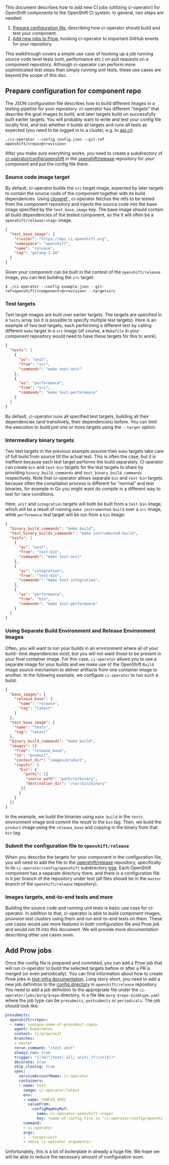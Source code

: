 This document describes how to add new CI jobs (utilizing ci-operator) for
OpenShift components to the OpenShift CI system. In general, two steps are
needed:

1. [Prepare configuration file](#prepare-configuration-for-component-repo),
   describing how ci-operator should build and test your component.
2. [Add new jobs to Prow](#add-prow-jobs), hooking ci-operator to important
   GitHub events for your repository.

This walkthrough covers a simple use case of hooking up a job running source
code level tests (unit, performance etc.) on pull requests on a component
repository. Although ci-operator can perform more sophisticated test steps than
simply running unit tests, these use cases are beyond the scope of this doc.

## Prepare configuration for component repo

The JSON configuration file describes how to build different images in a
testing pipeline for your repository. ci-operator has different *”targets”*
that describe the goal images to build, and later targets build on successfully
built earlier targets. You will probably want to write and test your config
file locally first, and test whether it builds all targets and runs all tests
as expected (you need to be logged in to a cluster, e.g. to
[api.ci](https://api.ci.openshift.org)):

```
./ci-operator --config config.json --git-ref openshift/<repo>@<revision>
```

After you make sure everything works, you need to create a subdirectory
of
[ci-operator/config/openshift](https://github.com/openshift/release/tree/master/ci-operator/config/openshift)
in the [openshift/release](https://github.com/openshift/release/) repository for
your component and put the config file there.

### Source code image target

By default, ci-operator builds the `src` target image, expected by later targets
to contain the source code of the component together with its build
dependencies. Using [cloneref](https://github.com/kubernetes/test-infra/tree/master/prow/cmd/clonerefs)
, ci-operator fetches the refs to be tested from the component repository
and injects the source code into the base image specified by the
`test_base_image` key.  The base image should contain all build dependencies of
the tested component, so the it will often be a `openshift/release:<tag>` image.

```json
{
  "test_base_image": {
    "cluster": "https://api.ci.openshift.org",
    "namespace": "openshift",
    "name": "release",
    "tag": "golang-1.10"
  }
}
```

Given your component can be built in the context of the `openshift/release`
image, you can test building the `src` target:

```
$ ./ci-operator --config example.json --git-ref=openshift/<component>@<revision> --target=src
```

### Test targets

Test target images are built over earlier targets. The targets are specified in
a `tests` array (so it is possible to specify multiple test targets). Here is an
example of two test targets, each performing a different test by calling
different `make` target in a `src` image (of course, a `Makefile` in your
component repository would need to have these targets for this to work).

```json
{
  "tests": [
    {
      "as": "unit",
      "from": "src",
      "commands": "make test-unit"
    },
    {
      "as": "performance",
      "from": "src",
      "commands": "make test-performance"
    }
  ]
}
```

By default, ci-operator runs all specified test targets, building all their
dependencies (and transitively, their dependencies) before. You can limit the
execution to build just one or more targets using the `--target` option.

### Intermediary binary targets

Two test targets in the previous example assume their `make` targets take care
of full build from source till the actual test. This is often the case, but it
is ineffient because each test target performs the build separately. CI
operator can create `bin` and `test-bin` targets for the test targets to share
by providing `binary_build_commands` and `test_binary_build_commands`
respectively. Note that ci-operator allows separate `bin` and `test-bin`
targets because often the compilation process is different for “normal” and
test binaries, for example in Go you might want do compile in a different way
to test for race conditions.

Here, `unit` and `integration` targets will both be built from a `test-bin`
image, which will be a result of running `make instrumented-build` over a `src`
image, while `performance` test target will be run from a `bin` image:

```json
{
  "binary_build_commands": "make build",
  "test_binary_builds_commands": "make instrumented-build",
  "tests": [
    {
      "as": "unit",
      "from": "test-bin",
      "commands": "make test-unit"
    },
    {
      "as": "integration",
      "from": "test-bin",
      "commands": "make test-integration",
    },
    {
      "as": "performance",
      "from": "bin",
      "commands": "make test-performance"
    }
  ]
}
```

### Using Separate Build Environment and Release Environment Images

Often, you will want to run your builds in an environment where all of your build-
time dependencies exist, but you will not want those to be present in your final
container image. For this case, `ci-operator` allows you to use a separate image
for your builds and we make use of the OpenShift `Build` image source mechanism
to deliver artifacts from one container image to another. In the following example,
we configure `ci-operator` to run such a build:

```json
{
  "base_images": {
    "release_base": {
      "name": "release",
      "tag": "latest"
    }
  },
  "test_base_image": {
    "name": "tests",
    "tag": "latest"
  },
  "binary_build_commands": "make build",
  "images": [{
    "from": "release_base",
    "to": "product",
    "context_dir": "images/product",
    "inputs": {
      "bin": {
        "paths": [{
         "source_path": "path/to/binary",
         "destination_dir": "/usr/bin/binary"
       }]
      }
    }
  }]
}
```

In the example, we build the binaries using `make build` in the `tests` environment
image and commit the result to the `bin` tag. Then, we build the `product` image
using the `release_base` and copying in the binary from that `bin` tag.


### Submit the configuration file to `openshift/release`

When you describe the targets for your component in the configuration file, you
will need to add the file to the
[openshift/release](https://github.com/openshift/release) repository,
specifically to its `ci-operator/config/openshift` subdirectory
[tree](https://github.com/openshift/release/tree/master/ci-operator/config/openshift).
Each OpenShift component has a separate directory there, and there is a
configuration file in it per branch of the repository under test (all files
should be in the `master` branch of the `openshift/release` repository).

### Images targets, end-to-end tests and more

Building the source code and running unit tests is basic use case for
ci-operator. In addition to that, ci-operator is able to build component images,
provision test clusters using them and run end-to-end tests on them. These use
cases would use more features in both configuration file and Prow job and would
not fit into this document. We will provide more documentation describing other
use cases soon.

## Add Prow jobs

Once the config file is prepared and commited, you can add a Prow job that will
run ci-operator to build the selected targets before or after a PR is merged (or
even periodically). You can find information about how to create Prow jobs in
[test-infra
documentation](https://github.com/openshift/test-infra/tree/master/prow#how-to-add-new-jobs).
Long story short, you need to add a new job definition to the [config
directory](https://github.com/openshift/release/blob/master/ci-operator/jobs)
in `openshift/release` repository. You need to add a job definition to the
appropriate file under the `ci-operator/jobs/$org/$repo` directory, in a file
like `$org-$repo-$jobtype.yaml` where the job type can be `presubmits`,
`postsubmits` or `periodicals`. The job should look like:

```yaml
presubmits:
  openshift/<repo>:
  - name: <unique-name-of-presubmit-repo>
    agent: kubernetes
    context: ci/prow/unit
    branches:
    - master
    rerun_command: "/test unit"
    always_run: true
    trigger: "((?m)^/test( all| unit),?(\\s+|$))"
    decorate: true
    skip_cloning: true
    spec:
      serviceAccountName: ci-operator
      containers:
      - name: test
        image: ci-operator:latest
        env:
        - name: CONFIG_SPEC
          valueFrom:
            configMapKeyRef:
              name: ci-operator-openshift-<repo>
              key: <name of config file in ‘ci-operator/config/openshift/repo>
        command:
        - ci-operator
        args:
        - --target=unit
        - <more ci-operator arguments>
```

Unfortunately, this is a lot of boilerplate in already a huge file. We hope we
will be able to reduce the necessary amount of configuration soon.

